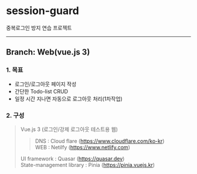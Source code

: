 # session-guard
중복로그인 방지 연습 프로젝트

<hr/>

## Branch: Web(vue.js 3)

### 1. 목표
* 로그인/로그아웃 페이지 작성
* 간단한 Todo-list CRUD
* 일정 시간 지나면 자동으로 로그아웃 처리(1차작업)

### 2. 구성
> Vue.js 3 (로그인/강제 로그아웃 테스트용 웹)
>> DNS : Cloud flare (https://www.cloudflare.com/ko-kr) <br>
>> WEB : Netilfy (https://www.netlify.com) <br>
> 
> UI framework : Quasar (https://quasar.dev) <br>
> State-management library : Pinia (https://pinia.vuejs.kr)